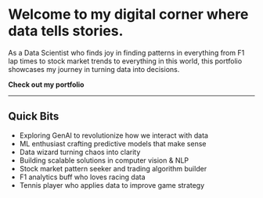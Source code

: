 # Welcome to my digital corner where data tells stories. 

As a Data Scientist who finds joy in finding patterns in everything from F1 lap times to stock market trends to everything in this world, this portfolio showcases my journey in turning data into decisions.
 
**Check out my portfolio**

---

## Quick Bits
- Exploring GenAI to revolutionize how we interact with data
- ML enthusiast crafting predictive models that make sense
- Data wizard turning chaos into clarity
- Building scalable solutions in computer vision & NLP
- Stock market pattern seeker and trading algorithm builder
- F1 analytics buff who loves racing data
- Tennis player who applies data to improve game strategy